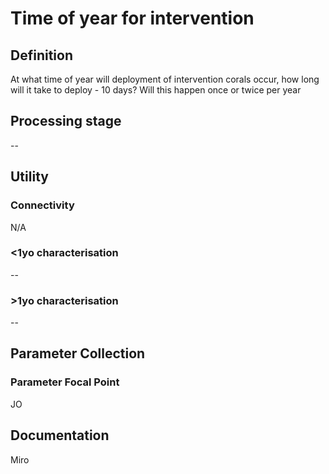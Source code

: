 # Time of year for intervention
<!-- 
{: .no_toc .text-delta }
* TOC
{:toc} -->

## Definition

At what time of year will deployment of intervention corals occur, how long will it take to deploy - 10 days? Will this happen once or twice per year

## Processing stage

--

## Utility 
### Connectivity

N/A

### <1yo characterisation

--

### >1yo characterisation

--

## Parameter Collection
### Parameter Focal Point

JO

## Documentation

Miro